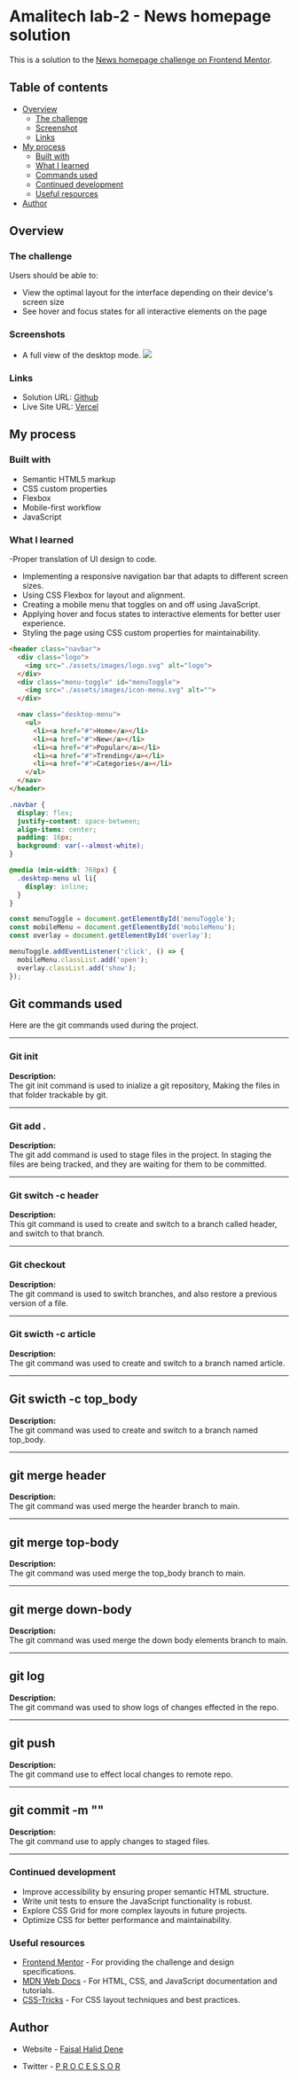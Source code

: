 # Amalitech lab-2 - News homepage solution

This is a solution to the [News homepage challenge on Frontend Mentor](https://www.frontendmentor.io/challenges/news-homepage-H6SWTa1MFl). 

## Table of contents

- [Overview](#overview)
  - [The challenge](#the-challenge)
  - [Screenshot](#screenshot)
  - [Links](#links)
- [My process](#my-process)
  - [Built with](#built-with)
  - [What I learned](#what-i-learned)
  - [Commands used](#git-commands-used)
  - [Continued development](#continued-development)
  - [Useful resources](#useful-resources)
- [Author](#author)

## Overview

### The challenge

Users should be able to:

- View the optimal layout for the interface depending on their device's screen size
- See hover and focus states for all interactive elements on the page

### Screenshots
- A full view of the desktop mode.
![](./assets/images/desktop.jpg)


### Links

- Solution URL: [Github](https:github.com/proc3ssa/lab2-GTP)
- Live Site URL: [Vercel](https://newswebsite-liart.vercel.app/)

## My process

### Built with

- Semantic HTML5 markup
- CSS custom properties
- Flexbox
- Mobile-first workflow
- JavaScript

### What I learned

-Proper translation of UI design to code.
- Implementing a responsive navigation bar that adapts to different screen sizes.
- Using CSS Flexbox for layout and alignment.
- Creating a mobile menu that toggles on and off using JavaScript.
- Applying hover and focus states to interactive elements for better user experience.
- Styling the page using CSS custom properties for maintainability.

```html
<header class="navbar">
  <div class="logo">
    <img src="./assets/images/logo.svg" alt="logo">
  </div>
  <div class="menu-toggle" id="menuToggle">
    <img src="./assets/images/icon-menu.svg" alt="">
  </div>

  <nav class="desktop-menu">
    <ul>
      <li><a href="#">Home</a></li>
      <li><a href="#">New</a></li>
      <li><a href="#">Popular</a></li>
      <li><a href="#">Trending</a></li>
      <li><a href="#">Categories</a></li>
    </ul>
  </nav>
</header>
```

```css
.navbar {
  display: flex;
  justify-content: space-between;
  align-items: center;
  padding: 16px;
  background: var(--almost-white);
}

@media (min-width: 768px) {
  .desktop-menu ul li{
    display: inline;
  }
}
```

```javascript
const menuToggle = document.getElementById('menuToggle');
const mobileMenu = document.getElementById('mobileMenu');
const overlay = document.getElementById('overlay');

menuToggle.addEventListener('click', () => {
  mobileMenu.classList.add('open');
  overlay.classList.add('show');
});
```


## Git commands used

Here are the git commands used during the project.

---

### Git init

 
**Description:**  
The git init command is used to inialize a git repository, Making the files in that folder trackable by git.

---
### Git add .

 
**Description:**  
The git add command is used to stage files in the project. In staging the files are being tracked, and they are waiting for them to be committed.

---





### Git switch -c header

 
**Description:**  
This git command is used to create and switch to a branch called header, and switch to that branch.

---

### Git checkout

 
**Description:**  
The git command is used to switch branches, and also restore a previous version of a file.

---



### Git swicth -c article

 
**Description:**  
The git command was used to create and switch to a branch named article.

---

## Git swicth -c top_body

 
**Description:**  
The git command was used to create and switch to a branch named top_body.

---

## git merge header

 
**Description:**  
The git command was used merge the hearder branch to main.

---

## git merge top-body

 
**Description:**  
The git command was used merge the top_body branch to main.

---

## git merge down-body

 
**Description:**  
The git command was used merge the down body elements branch to main.

---

## git log

 
**Description:**  
The git command was used to show logs of changes effected in the repo.

---
## git push

 
**Description:**  
The git command use to effect local changes to remote repo.

---

## git commit -m ""

 
**Description:**  
The git command use to apply changes to staged files.

---



### Continued development

- Improve accessibility by ensuring proper semantic HTML structure.
- Write unit tests to ensure the JavaScript functionality is robust.
- Explore CSS Grid for more complex layouts in future projects.
- Optimize CSS for better performance and maintainability.

### Useful resources

- [Frontend Mentor](https://www.frontendmentor.io) - For providing the challenge and design specifications.
- [MDN Web Docs](https://developer.mozilla.org/en-US/) - For HTML, CSS, and JavaScript documentation and tutorials.
- [CSS-Tricks](https://css-tricks.com/) - For CSS layout techniques and best practices.

## Author

- Website - [Faisal Halid Dene](https://github.com/Proc3ssa)

- Twitter - [P R O C E S S O R](https://www.x.com/processor_911)


